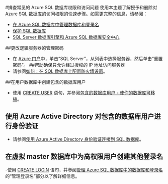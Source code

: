 <properties
	pageTitle="排查 Azure SQL 数据库权限和访问问题"
	description="排查常见权限、访问、用户和登录问题的快速步骤"
	services="sql-database"
	documentationCenter=""
	authors="v-shysun"
	manager="msmets"
	editor=""/>

<tags
	ms.service="sql-database"
	ms.date="03/28/2016"
	wacn.date="04/22/2016"/>

#排查常见的 Azure SQL 数据库权限和访问问题
使用本主题了解授予和删除对 Azure SQL 数据库的访问权限的快速步骤。如需更完整的信息，请参阅：

- [在 Azure SQL 数据库中管理数据库和登录名](/documentation/articles/sql-database-manage-logins)
- [保护 SQL 数据库](/documentation/articles/sql-database-security)
- [SQL Server 数据库引擎和 Azure SQL 数据库安全中心](https://msdn.microsoft.com/zh-cn/library/bb510589)

##更改逻辑服务器的管理密码
- 在 [Azure 门户](https://manage.windowsazure.cn)中，单击“SQL Server”，从列表中选择服务器，然后单击“重置密码”。
##帮助确保只允许经过授权的 IP 地址访问服务器
- 请参阅[如何：在 SQL 数据库上配置防火墙设置](/documentation/articles/sql-database-configure-firewall-settings)。

##在用户数据库中创建包含的数据库用户
- 使用 [CREATE USER](https://msdn.microsoft.com/zh-cn/library/ms173463.aspx) 语句，并参阅[包含的数据库用户 - 使你的数据库可移植](https://msdn.microsoft.com/zh-cn/library/ff929188.aspx)。

## 使用 Azure Active Directory 对包含的数据库用户进行身份验证
- 请参阅[使用 Azure Active Directory 身份验证连接到 SQL 数据库](/documentation/articles/sql-database-aad-authentication)。

## 在虚拟 master 数据库中为高权限用户创建其他登录名
-使用 [CREATE LOGIN](https://msdn.microsoft.com/zh-cn/library/ms189751.aspx) 语句，并参阅[管理 Azure SQL 数据库中的数据库和登录名](/documentation/articles/sql-database-manage-logins)的“管理登录名”部分以了解详细信息。

<!---HONumber=Mooncake_0509_2016-->